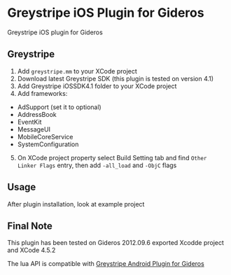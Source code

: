 Greystripe iOS Plugin for Gideros
=======================

Greystripe iOS plugin for Gideros

Greystripe
------------
1. Add `greystripe.mm` to your XCode project
2. Download latest Greystripe SDK (this plugin is tested on version 4.1)
3. Add Greystripe iOSSDK4.1 folder to your XCode project
4. Add frameworks: 
 * AdSupport (set it to optional)
 * AddressBook
 * EventKit
 * MessageUI
 * MobileCoreService
 * SystemConfiguration
5. On XCode project property select Build Setting tab and find `Other Linker Flags` entry, then add `-all_load` and `-ObjC` flags

Usage
-----
After plugin installation, look at example project

Final Note
----------
This plugin has been tested on Gideros 2012.09.6 exported Xcodde project and XCode 4.5.2

The lua API is compatible with [Greystripe Android Plugin for Gideros](https://github.com/zaniar/gideros_greystripe)

